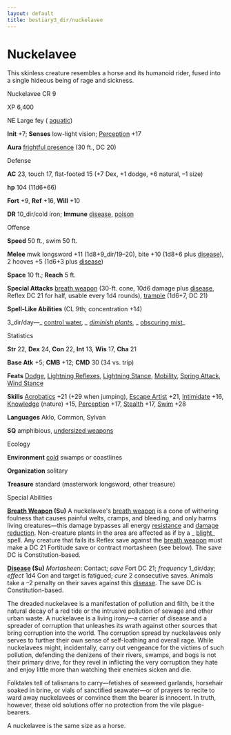 ```yaml
---
layout: default
title: bestiary3_dir/nuckelavee
---
```

# Nuckelavee

This skinless creature resembles a horse and its humanoid rider, fused into a single hideous being of rage and sickness.

Nuckelavee CR 9

XP 6,400

NE Large fey ( [aquatic](monsters_dir/creatureTypes#_aquatic-subtype))

**Init** +7; **Senses** low-light vision; [Perception](skills_dir/perception#_perception) +17

**Aura** [frightful presence](monsters_dir/universalMonsterRules#_frightful-presence) (30 ft., DC 20)

Defense

**AC** 23, touch 17, flat-footed 15 (+7 Dex, +1 dodge, +6 natural, –1 size)

**hp** 104 (11d6+66)

**Fort** +9, **Ref** +16, **Will** +10

**DR** 10_dir/cold iron; **Immune** [disease](monsters_dir/universalMonsterRules#_disease-(ex-or-su)), [poison](monsters_dir/universalMonsterRules#_poison-(ex-or-su))

Offense

**Speed** 50 ft., swim 50 ft.

**Melee** mwk longsword +11 (1d8+9_dir/19–20), bite +10 (1d8+6 plus [disease](monsters_dir/universalMonsterRules#_disease-(ex-or-su))), 2 hooves +5 (1d6+3 plus [disease](monsters_dir/universalMonsterRules#_disease-(ex-or-su)))

**Space** 10 ft.; **Reach** 5 ft.

**Special Attacks** [breath weapon](monsters_dir/universalMonsterRules#_breath-weapon) (30-ft. cone, 10d6 damage plus [disease](monsters_dir/universalMonsterRules#_disease-(ex-or-su)), Reflex DC 21 for half, usable every 1d4 rounds), [trample](monsters_dir/universalMonsterRules#_trample) (1d6+7, DC 21)

**Spell-Like Abilities** (CL 9th; concentration +14)

3_dir/day—_ [control water](spells_dir/controlWater#_control-water)_, _ [diminish plants](spells_dir/diminishPlants#_diminish-plants)_, _ [obscuring mist](spells_dir/obscuringMist#_obscuring-mist)_

Statistics

**Str** 22, **Dex** 24, **Con** 22, **Int** 13, **Wis** 17, **Cha** 21

**Base Atk** +5; **CMB** +12; **CMD** 30 (34 vs. trip)

**Feats** [Dodge](feats#_dodge), [Lightning Reflexes](feats#_lightning-reflexes), [Lightning Stance](feats#_lightning-stance), [Mobility](feats#_mobility), [Spring Attack](feats#_spring-attack), [Wind Stance](feats#_wind-stance)

**Skills** [Acrobatics](skills_dir/acrobatics#_acrobatics) +21 (+29 when jumping), [Escape Artist](skills_dir/escapeArtist#_escape-artist) +21, [Intimidate](skills_dir/intimidate#_intimidate) +16, [Knowledge](skills_dir/knowledge#_knowledge) (nature) +15, [Perception](skills_dir/perception#_perception) +17, [Stealth](skills_dir/stealth#_stealth) +17, [Swim](skills_dir/swim#_swim) +28

**Languages** Aklo, Common, Sylvan

**SQ** amphibious, [undersized weapons](monsters_dir/universalMonsterRules#_undersized-weapons)

Ecology

**Environment** [cold](monsters_dir/creatureTypes#_cold-subtype) swamps or coastlines

**Organization** solitary

**Treasure** standard (masterwork longsword, other treasure)

Special Abilities

**[Breath Weapon](monsters_dir/universalMonsterRules#_breath-weapon) (Su)** A nuckelavee's [breath weapon](monsters_dir/universalMonsterRules#_breath-weapon) is a cone of withering foulness that causes painful welts, cramps, and bleeding, and only harms living creatures—this damage bypasses all energy [resistance](monsters_dir/universalMonsterRules#_resistance) and [damage reduction](monsters_dir/universalMonsterRules#_damage-reduction-(ex-or-su)). Non-creature plants in the area are affected as if by a _ [blight](spells_dir/blight#_blight)_ spell. Any creature that fails its Reflex save against the [breath weapon](monsters_dir/universalMonsterRules#_breath-weapon) must make a DC 21 Fortitude save or contract mortasheen (see below). The save DC is Constitution-based.

**[Disease](monsters_dir/universalMonsterRules#_disease-(ex-or-su)) (Su)** _Mortasheen_: Contact; _save_ Fort DC 21; _frequency_ 1_dir/day; _effect_ 1d4 Con and target is fatigued; _cure_ 2 consecutive saves. Animals take a –2 penalty on their saves against this [disease](monsters_dir/universalMonsterRules#_disease-(ex-or-su)). The save DC is Constitution-based.

The dreaded nuckelavee is a manifestation of pollution and filth, be it the natural decay of a red tide or the intrusive pollution of sewage and other urban waste. A nuckelavee is a living irony—a carrier of disease and a spreader of corruption that unleashes its wrath against other sources that bring corruption into the world. The corruption spread by nuckelavees only serves to further their own sense of self-loathing and overall rage. While nuckelavees might, incidentally, carry out vengeance for the victims of such pollution, defending the denizens of their rivers, swamps, and bogs is not their primary drive, for they revel in inflicting the very corruption they hate and enjoy little more than watching their enemies sicken and die.

Folktales tell of talismans to carry—fetishes of seaweed garlands, horsehair soaked in brine, or vials of sanctified seawater—or of prayers to recite to ward away nuckelavees or convince them the bearer is innocent. In truth, however, these old solutions offer no protection from the vile plague-bearers.

A nuckelavee is the same size as a horse.


